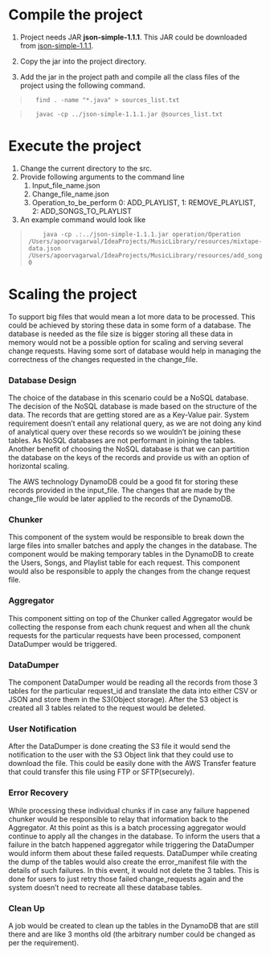 
Compile the project
===============


1. Project needs JAR **json-simple-1.1.1**.  This JAR could be downloaded from [json-simple-1.1.1](https://code.google.com/archive/p/json-simple/downloads).
 
 1. Copy the jar into the project directory.
 
 1. Add the jar in the project path and compile all the class files of the project using the following command.
>       find . -name "*.java" > sources_list.txt

>       javac -cp ../json-simple-1.1.1.jar @sources_list.txt

Execute the project
===============

1. Change the current directory to the src.
1. Provide following arguments to the command line
    1. Input_file_name.json
    1. Change_file_name.json
    1. Operation_to_be_perform 0: ADD_PLAYLIST, 1: REMOVE_PLAYLIST, 2: ADD_SONGS_TO_PLAYLIST   
1. An example command would look like 
>         java -cp .:../json-simple-1.1.1.jar operation/Operation /Users/apoorvagarwal/IdeaProjects/MusicLibrary/resources/mixtape-data.json /Users/apoorvagarwal/IdeaProjects/MusicLibrary/resources/add_songs_to_playlist.json 0


Scaling the project
===============

To support big files that would mean a lot more data to be processed. This could be achieved by storing these data in some form of a database. The database is needed as the file size is bigger storing all these data in memory would not be a possible option for scaling and serving several change requests. Having some sort of database would help in managing the correctness of the changes requested in the change_file. 

### Database Design

The choice of the database in this scenario could be a NoSQL database. 
The decision of the NoSQL database is made based on the structure of the data. The records that are getting stored are as a Key-Value pair.
System requirement doesn’t entail any relational query, as we are not doing any kind of analytical query over these records so we wouldn’t be joining these tables. As NoSQL databases are not performant in joining the tables.
Another benefit of choosing the NoSQL database is that we can partition the database on the keys of the records and provide us with an option of horizontal scaling. 

The AWS technology DynamoDB could be a good fit for storing these records provided in the input_file. The changes that are made by the change_file would be later applied to the records of the DynamoDB.

### Chunker
This component of the system would be responsible to break down the large files into smaller batches and apply the changes in the database. The component would be making temporary tables in the DynamoDB to create the Users, Songs, and Playlist table for each request. This component would also be responsible to apply the changes from the change request file.

### Aggregator
This component sitting on top of the Chunker called Aggregator would be collecting the response from each chunk request and when all the chunk requests for the particular requests have been processed, component DataDumper would be triggered. 

### DataDumper
The component DataDumper would be reading all the records from those 3 tables for the particular request_id and translate the data into either CSV or JSON and store them in the S3(Object storage). After the S3 object is created all 3 tables related to the request would be deleted.

### User Notification
After the DataDumper is done creating the S3 file it would send the notification to the user with the S3 Object link that they could use to download the file. This could be easily done with the AWS Transfer feature that could transfer this file using FTP or SFTP(securely).

### Error Recovery
While processing these individual chunks if in case any failure happened chunker would be responsible to relay that information back to the Aggregator. At this point as this is a batch processing aggregator would continue to apply all the changes in the database. To inform the users that a failure in the batch happened aggregator while triggering the DataDumper would inform them about these failed requests. DataDumper while creating the dump of the tables would also create the error_manifest file with the details of such failures. In this event, it would not delete the 3 tables. This is done for users to just retry those failed change_requests again and the system doesn’t need to recreate all these database tables. 

### Clean Up
A job would be created to clean up the tables in the DynamoDB that are still there and are like 3 months old (the arbitrary number could be changed as per the requirement).






